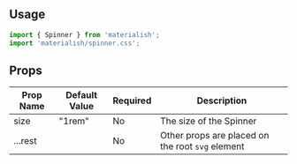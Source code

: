 ## Usage

```jsx
import { Spinner } from 'materialish';
import 'materialish/spinner.css';
```

## Props

| Prop Name | Default Value | Required | Description                                      |
| --------- | ------------- | -------- | ------------------------------------------------ |
| size      | "1rem"        | No       | The size of the Spinner                          |
| ...rest   |               | No       | Other props are placed on the root `svg` element |
